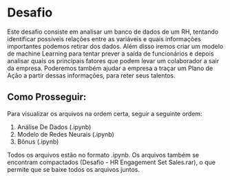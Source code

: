 # Desafio
Este desafio consiste em analisar um banco de dados de um RH, tentando identificar possíveis relações entre as variáveis e quais informações importantes podemos retirar dos dados. Além disso iremos criar um modelo de machine Learning para tentar prever a saída de funcionários e depois analisar quais os principais fatores que podem levar um colaborador a sair da empresa. Poderemos também ajudar a empresa a traçar um Plano de Ação a partir dessas informações, para reter seus talentos.

## Como Prosseguir:
Para visualizar os arquivos na ordem certa, seguir a seguinte ordem:

1.  Análise De Dados (.ipynb)
2.  Modelo de Redes Neurais (.ipynb)
3.  Bônus (.ipynb)

Todos os arquivos estão no formato .ipynb. Os arquivos também se encontram compactados (Desafio - HR Engagement Set Sales.rar), o que permite que se baixe todos os arquivos juntos.

